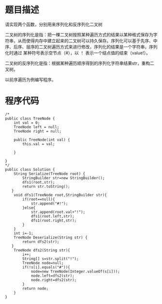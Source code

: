# 题目描述
请实现两个函数，分别用来序列化和反序列化二叉树

二叉树的序列化是指：把一棵二叉树按照某种遍历方式的结果以某种格式保存为字符串，从而使得内存中建立起来的二叉树可以持久保存。序列化可以基于先序、中序、后序、层序的二叉树遍历方式来进行修改，序列化的结果是一个字符串，序列化时通过 某种符号表示空节点（#），以 ！ 表示一个结点值的结束（value!）。

二叉树的反序列化是指：根据某种遍历顺序得到的序列化字符串结果str，重构二叉树。

以前序遍历为例编写程序。

# 程序代码
```
/*
public class TreeNode {
    int val = 0;
    TreeNode left = null;
    TreeNode right = null;

    public TreeNode(int val) {
        this.val = val;

    }

}
*/
public class Solution {
    String Serialize(TreeNode root) {
        StringBuilder str=new StringBuilder();
        dfs1(root,str);
        return str.toString();
   }
    void dfs1(TreeNode root,StringBuilder str){
        if(root==null){
            str.append("#!");
        }else{
            str.append(root.val+"!");
            dfs1(root.left,str);
            dfs1(root.right,str);
        }
    }
    int i=-1;
    TreeNode Deserialize(String str) {
        return dfs2(str);
   }
    TreeNode dfs2(String str){
        i++;
        String[] s=str.split("!");
        TreeNode node=null;
        if(!s[i].equals("#")){
            node=new TreeNode(Integer.valueOf(s[i]));
            node.left=dfs2(str);
            node.right=dfs2(str);
        }
        return node;
    }
}
```




